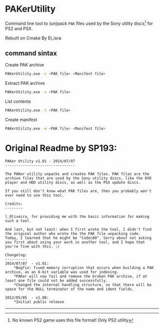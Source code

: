 # PAKerUtility
 Command line tool to (un)pack `PAK` files used by the Sony utility discs[^1] for PS2 and PSX.

 Rebuilt on Cmake By El_isra
 
## command sintax

Create PAK archive
```bash
PAKerUtility.exe -c <PAK file> <Manifest file>
```

Extract PAK archive
```bash
PAKerUtility.exe -x <PAK file>
```

List contents
```bash
PAKerUtility.exe -l <PAK file>
```

Create manifest 
```bash
PAKerUtility.exe -m <PAK file> <Manifest file>
```


 
# Original Readme by SP193:

```log
PAKer Utility v1.01 - 2014/07/07
--------------------------------

The PAKer utility unpacks and creates PAK files. PAK files are the archive files that are used by the Sony utility discs, like the DVD player and HDD utility discs, as well as the PSX update discs.

If you still don't know what PAK files are, then you probably won't ever need to use this tool.

Credits:
--------

l_Oliveira, for providing me with the basic information for making such a tool.

And last, but not least: when I first wrote the tool, I didn't find the original author who wrote the the PAK file unpacking code.
Today, I learned that he might be "Codec80". Sorry about not asking you first about using your work in another tool, and I hope that you're fine with this. :/

Changelog:
----------
2014/07/07	- v1.01:
	*Bugfix: fixed memory corruption that occurs when building a PAK archive, as an 8-bit variable was used for indexing.
	*PAKer will now fail and remove the broken PAK archive, if at least one file could not be added successfully.
	*Changed the internal handling structure, so that there will be space for the NULL terminator of the name and ident fields.

2012/05/05	- v1.00:
	*Initial public release
```

***

[^1]: No known PS2 game uses this file format! Only PS2 utility 
